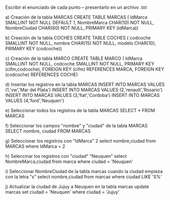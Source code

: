 Escribir el enunciado de cada punto – presentarlo en un archivo .txt

a) Creación de la tabla MARCAS 
CREATE TABLE MARCAS (
IdMarca SMALLINT NOT NULL DEFAULT 1,
NombreMarca CHAR(10) NOT NULL,
NombreCiudad CHAR(60) NOT NULL,
PRIMARY KEY (idMarca))

b) Creación de la tabla COCHES
CREATE TABLE COCHES (
codcoche SMALLINT NOT NULL,
nombre CHAR(15) NOT NULL,
modelo CHAR(10),
PRIMARY KEY (codcoche))

c) Creación de la tabla MARCO
CREATE TABLE MARCO (
IdMarca SMALLINT NOT NULL,
codcoche SMALLINT NOT NULL,
PRIMARY KEY (cifm,codcoche),
FOREIGN KEY (cifm) REFERENCES MARCA,
FOREIGN KEY (codcoche) REFERENCES COCHE)

d) Insertar los registros en la tabla MARCAS
INSERT INTO MARCAS VALUES (1,'vw','Mar del Plata')
INSERT INTO MARCAS VALUES (2,'renault','Rosario')
INSERT INTO MARCAS VALUES (3,'fiat','Cordoba')
INSERT INTO MARCAS VALUES (4,'ford','Neuquen')

e) Seleccionar todos los registros de la tabla MARCAS
SELECT * FROM MARCAS

f) Seleccionar los campos "nombre" y "ciudad" de la tabla MARCAS
SELECT nombre, ciudad FROM MARCAS

g) Seleccionar los registros con "IdMarca" 2
select nombre,ciudad from MARCAS where IdMarca = 2

h) Seleccinar los registros con "ciudad" "Neuquen"
select NombreMarca,ciudad from marca
where ciudad = 'Neuquen'

i) Seleccionar NombreCiudad de la tabla marcas cuando la ciudad empieza con la letra "s"
select nombre,ciudad
from marcas
where ciudad LIKE 'S%'

j) Actualizar la ciudad de Jujuy a Neuquen en la tabla marcas
update marcas
set ciudad = 'Neuquen'
where ciudad = 'Jujuy'

